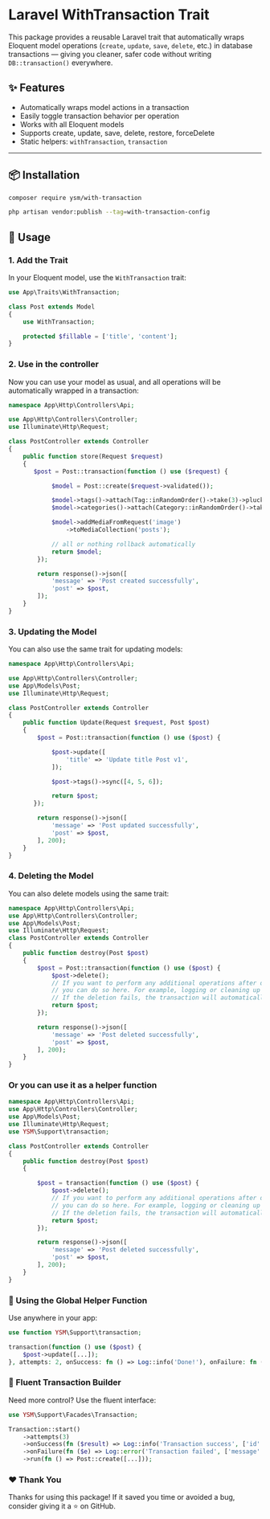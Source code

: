 # Laravel WithTransaction Trait

This package provides a reusable Laravel trait that automatically wraps Eloquent model
operations (`create`, `update`, `save`, `delete`, etc.) in database transactions — giving you cleaner, safer code
without writing `DB::transaction()` everywhere.

## ✨ Features

- Automatically wraps model actions in a transaction
- Easily toggle transaction behavior per operation
- Works with all Eloquent models
- Supports create, update, save, delete, restore, forceDelete
- Static helpers: `withTransaction`, `transaction`

---

## 📦 Installation

```bash
composer require ysm/with-transaction

php artisan vendor:publish --tag=with-transaction-config
```

## 📖 Usage

### 1. Add the Trait

In your Eloquent model, use the `WithTransaction` trait:

```php
use App\Traits\WithTransaction;

class Post extends Model
{
    use WithTransaction;

    protected $fillable = ['title', 'content'];
}
```

### 2. Use in the controller

Now you can use your model as usual, and all operations will be automatically wrapped in a transaction:

```php
namespace App\Http\Controllers\Api;

use App\Http\Controllers\Controller;
use Illuminate\Http\Request;

class PostController extends Controller
{
    public function store(Request $request)
    {
       $post = Post::transaction(function () use ($request) {

            $model = Post::create($request->validated());

            $model->tags()->attach(Tag::inRandomOrder()->take(3)->pluck('id'));
            $model->categories()->attach(Category::inRandomOrder()->take(3)->pluck('id'));

            $model->addMediaFromRequest('image')
                ->toMediaCollection('posts');

            // all or nothing rollback automatically
            return $model;
        });

        return response()->json([
            'message' => 'Post created successfully',
            'post' => $post,
        ]);
    }
}
```

### 3. Updating the Model

You can also use the same trait for updating models:

```php
namespace App\Http\Controllers\Api;

use App\Http\Controllers\Controller;
use App\Models\Post;
use Illuminate\Http\Request;

class PostController extends Controller
{
    public function Update(Request $request, Post $post)
    {
        $post = Post::transaction(function () use ($post) {

            $post->update([
                'title' => 'Update title Post v1',
            ]);

            $post->tags()->sync([4, 5, 6]);

            return $post;
       });

        return response()->json([
            'message' => 'Post updated successfully',
            'post' => $post,
        ], 200);
    }
}
```

### 4. Deleting the Model

You can also delete models using the same trait:

```php
namespace App\Http\Controllers\Api;
use App\Http\Controllers\Controller;
use App\Models\Post;
use Illuminate\Http\Request;
class PostController extends Controller
{
    public function destroy(Post $post)
    {
        $post = Post::transaction(function () use ($post) {
            $post->delete();
            // If you want to perform any additional operations after deletion,
            // you can do so here. For example, logging or cleaning up related data.
            // If the deletion fails, the transaction will automatically roll back.
            return $post;
        });

        return response()->json([
            'message' => 'Post deleted successfully',
            'post' => $post,
        ], 200);
    }
}
```

### Or you can use it as a helper function

```php
namespace App\Http\Controllers\Api;
use App\Http\Controllers\Controller;
use App\Models\Post;
use Illuminate\Http\Request;
use YSM\Support\transaction;

class PostController extends Controller
{
    public function destroy(Post $post)
    {

        $post = transaction(function () use ($post) {
            $post->delete();
            // If you want to perform any additional operations after deletion,
            // you can do so here. For example, logging or cleaning up related data.
            // If the deletion fails, the transaction will automatically roll back.
            return $post;
        });

        return response()->json([
            'message' => 'Post deleted successfully',
            'post' => $post,
        ], 200);
    }
}
```

### 🔁 Using the Global Helper Function

Use anywhere in your app:

```php
use function YSM\Support\transaction;

transaction(function () use ($post) {
    $post->update([...]);
}, attempts: 2, onSuccess: fn () => Log::info('Done!'), onFailure: fn ($e) => report($e));
```

### 🧠 Fluent Transaction Builder

Need more control? Use the fluent interface:

```php
use YSM\Support\Facades\Transaction;

Transaction::start()
    ->attempts(3)
    ->onSuccess(fn ($result) => Log::info('Transaction success', ['id' => $result?->id]))
    ->onFailure(fn ($e) => Log::error('Transaction failed', ['message' => $e->getMessage()]))
    ->run(fn () => Post::create([...]));
```

### ❤️ Thank You

Thanks for using this package!
If it saved you time or avoided a bug, consider giving it a ⭐ on GitHub.
 
